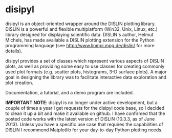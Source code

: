 disipyl
=======

disipyl is an object-oriented wrapper around the DISLIN plotting
library.  DISLIN is a powerful and flexible multiplatform (Win32,
Unix, Linux, etc.) library designed for displaying scientific data.
DISLIN's author, Helmut Michels, has made available a DISLIN plotting
extension for the Python programming language (see
http://www.linmpi.mpg.de/dislin/ for more details).

disipyl provides a set of classes which represent various aspects
of DISLIN plots, as well as providing some easy to use classes for
creating commonly used plot formats (e.g. scatter plots, histograms,
3-D surface plots).  A major goal in designing the library was to
facilitate interactive data exploration and plot creation.

Documentation, a tutorial, and a demo program are included. 

**IMPORTANT NOTE**: disipyl is no longer under active development, but a couple of times a year I get requests for the disipyl code base, so I decided to clean it up a bit and make it available on github.  I have confirmed that the posted code works with the latest version of DISLIN (10.3.3, as of June 2013). Unless you have a specific use case that requires the capabilities of DISLIN I recommend Matplotlib for your day-to-day Python plotting needs.